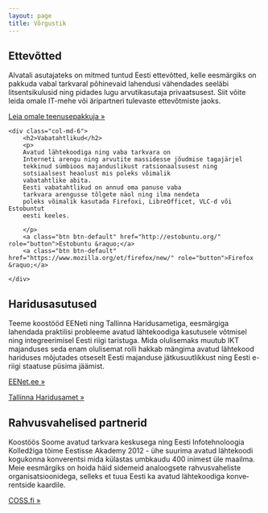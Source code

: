 ```yaml
---
layout: page
title: Võrgustik
---
```


<div class="row">
    <div class="col-md-6">
        <h2>Ettevõtted</h2>
        <p>
        Alvatali asutajateks on mitmed tuntud Eesti ettevõtted, kelle eesmärgiks
        on pakkuda vabal tarkvaral põhinevaid lahendusi vähendades seeläbi
        litsentsikulusid ning pidades lugu arvutikasutaja privaatsusest.
        Siit võite leida omale IT-mehe või äripartneri tulevaste
        ettevõtmiste jaoks.
        </p>
        <a class="btn btn-default" href="business.html" role="button">Leia omale teenusepakkuja &raquo;</a></p>
    </div>

    <div class="col-md-6">
        <h2>Vabatahtlikud</h2>
        <p>
        Avatud lähtekoodiga ning vaba tarkvara on
        Interneti arengu ning arvutite massidesse jõudmise tagajärjel
        tekkinud sümbioos majanduslikust ratsionaalsusest ning
        sotsiaalsest heaolust mis poleks võimalik
        vabatahtlike abita.
        Eesti vabatahtlikud on annud oma panuse vaba
        tarkvara arengusse tõlgete näol ning ilma nendeta
        poleks võimalik kasutada Firefoxi, LibreOfficet, VLC-d või Estobuntut
        eesti keeles.
        
        </p>
        <a class="btn btn-default" href="http://estobuntu.org/" role="button">Estobuntu &raquo;</a>
        <a class="btn btn-default" href="https://www.mozilla.org/et/firefox/new/" role="button">Firefox &raquo;</a>

    </div>
</div>

<div class="row">
    <div class="col-md-6">
        <h2>Haridusasutused</h2>
        <p>
        Teeme koostööd EENeti ning Tallinna Haridusametiga,
        eesmärgiga lahendada praktilisi probleeme avatud lähtekoodiga
        kasutusele võtmisel ning integreerimisel Eesti riigi taristuga.
        Mida olulisemaks muutub IKT majan&shy;duses seda enam olulisemat rolli
        hakkab mängima avatud lähte&shy;kood hariduses mõju&shy;tades otseselt
        Eesti majanduse jätku&shy;suut&shy;likkust ning Eesti e-riigi staatuse
        püsima jäämist.
        </p>
        <a class="btn btn-default" href="http://www.eenet.ee/" role="button">EENet.ee &raquo;</a></p>
        <a class="btn btn-default" href="http://www.tallinn.ee/est/haridus/" role="button">Tallinna Haridusamet &raquo;</a></p>
    </div>
    <div class="col-md-6">
        <h2>Rahvusvahelised partnerid</h2>
        <p>
        Koostöös Soome avatud tark&shy;vara keskusega ning
        Eesti Info&shy;tehno&shy;loogia Kolledžiga tõime Eestisse
        Akademy 2012 - ühe suurima avatud lähtekoodi kogukonna
        konve&shy;rentsi mida külastas umb&shy;kaudu 400 inimest üle maailma.
        Meie eesmärgiks on hoida häid sidemeid analoogsete rahvus&shy;vaheliste
        organisatsioonidega, selleks et tuua Eesti ka avatud lähte&shy;koodiga
        konve&shy;rentside kaardile.
        </p>
        <a class="btn btn-default" href="http://coss.fi/" role="button">COSS.fi &raquo;</a></p>
    </div>

</div>

